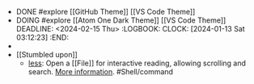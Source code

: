 - DONE #explore [[GitHub Theme]] [[VS Code Theme]]
- DOING #explore [[Atom One Dark Theme]] [[VS Code Theme]]
  DEADLINE: <2024-02-15 Thu>
  :LOGBOOK:
  CLOCK: [2024-01-13 Sat 03:12:23]
  :END:
-
- [[Stumbled upon]]
	- [less](https://command-not-found.com/less): Open a [[File]] for interactive reading, allowing scrolling and search. [More information](https://greenwoodsoftware.com/less/). #Shell/command